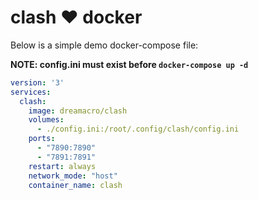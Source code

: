 # clash ❤️ docker

Below is a simple demo docker-compose file:

**NOTE: config.ini must exist before `docker-compose up -d`**

```yml
version: '3'
services:
  clash:
    image: dreamacro/clash
    volumes:
      - ./config.ini:/root/.config/clash/config.ini
    ports:
      - "7890:7890"
      - "7891:7891"
    restart: always
    network_mode: "host"
    container_name: clash
```
